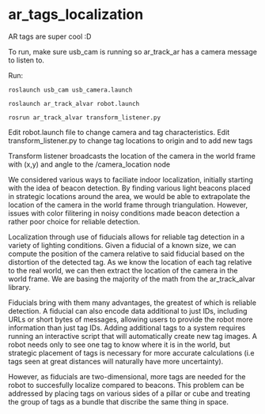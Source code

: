 # ar_tags_localization
AR tags are super cool :D

To run, make sure usb_cam is running so ar_track_ar has a camera message to listen to.

Run:

	roslaunch usb_cam usb_camera.launch

    roslaunch ar_track_alvar robot.launch

    rosrun ar_track_alvar transform_listener.py

Edit robot.launch file to change camera and tag characteristics.
Edit transform_listener.py to change tag locations to origin and to add new tags

Transform listener broadcasts the location of the camera in the world frame with
(x,y) and angle to the /camera_location node

We considered various ways to faciliate indoor localization, initially starting with the idea of beacon detection. By finding various light beacons placed in strategic locations around the area, we would be able to extrapolate the location of the camera in the world frame through triangulation. However, issues with color filitering in noisy conditions made beacon detection a rather poor choice for reliable detection.

Localization through use of fiducials allows for reliable tag detection in a variety of lighting conditions. Given a fiducial of a known size, we can compute the position of the camera relative to said fiducial based on the distortion of the detected tag. As we know the location of each tag relative to the real world, we can then extract the location of the camera in the world frame. We are basing the majority of the math from the ar_track_alvar library.

Fiducials bring with them many advantages, the greatest of which is reliable detection. A fiducial can also encode data additional to just IDs, including URLs or short bytes of messages, allowing users to provide the robot more information than just tag IDs. Adding additional tags to a system requires running an interactive script that will automatically create new tag images. A robot needs only to see one tag to know where it is in the world, but strategic placement of tags is necessary for more accurate calculations (i.e tags seen at great distances will naturally have more uncertainty).

However, as fiducials are two-dimensional, more tags are needed for the robot to succesfully localize compared to beacons. This problem can be addressed by placing tags on various sides of a pillar or cube and treating the group of tags as a bundle that discribe the same thing in space.
